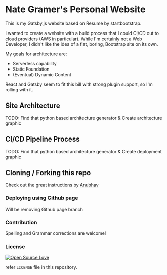 # Nate Gramer's Personal Website

This is my Gatsby.js website based on Resume by startbootstrap.

I wanted to create a website with a build process that I could CI/CD out to cloud providers (AWS in particular). While I'm certainly not a Web Developer, I didn't like the idea of a flat, boring, Bootstrap site on its own. 

My goals for architecture are:
- Serverless capability
- Static Foundation
-  (Eventual) Dynamic Content

React and Gatsby seem to fit this bill with strong plugin support, so I'm rolling with it.

## Site Architecture

TODO: Find that python based architecture generator & Create architecture graphic

## CI/CD Pipeline Process

TODO: Find that python based architecture generator & Create deployment graphic

## Cloning / Forking this repo

Check out the great instructions by [Anubhav](https://github.com/anubhavsrivastava/gatsby-starter-resume)

### Deploying using Github page

Will be removing Github page branch

### Contribution

Spelling and Grammar corrections are welcome!

### License

[![Open Source Love](https://badges.frapsoft.com/os/mit/mit.svg?v=102)](LICENSE)

refer `LICENSE` file in this repository.
